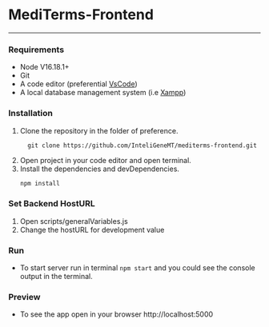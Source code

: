 # MediTerms-Frontend
---------------------------------------------------------
### Requirements
- Node V16.18.1+
- Git
- A code editor (preferential [VsCode](https://code.visualstudio.com/))
- A local database management system (i.e [Xampp](https://www.apachefriends.org/es/index.html))
### Installation
1. Clone the repository in the folder of preference.
    ```
      git clone https://github.com/InteliGeneMT/mediterms-frontend.git
    ```
2. Open project in your code editor and open terminal.
3. Install the dependencies and devDependencies.
    ```sh
    npm install
    ```
### Set Backend HostURL
1. Open scripts/generalVariables.js
2. Change the hostURL for development value

### Run
- To start server run in terminal `npm start` and you could see the console output in the terminal.

### Preview
- To see the app open in your browser http://localhost:5000
